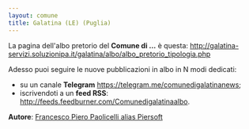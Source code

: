 ```yaml
---
layout: comune
title: Galatina (LE) (Puglia)
---
```


La pagina dell'albo pretorio del **Comune di ...** è questa: http://galatina-servizi.soluzionipa.it/galatina/albo/albo_pretorio_tipologia.php

Adesso puoi seguire le nuove pubblicazioni in albo in N modi dedicati:


* su un canale **Telegram** https://telegram.me/comunedigalatinanews;
* iscrivendoti a un **feed RSS**: http://feeds.feedburner.com/Comunedigalatinaalbo.

**Autore**: [Francesco Piero Paolicelli alias Piersoft](https://twitter.com/Piersoft)
